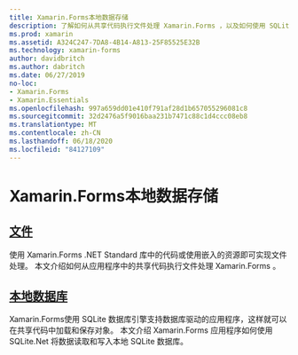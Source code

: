 ```yaml
---
title: Xamarin.Forms本地数据存储
description: 了解如何从共享代码执行文件处理 Xamarin.Forms ，以及如何使用 SQLite.Net 在本地 SQLite 数据库中读取和写入数据。
ms.prod: xamarin
ms.assetid: A324C247-7DA8-4B14-A813-25F85525E32B
ms.technology: xamarin-forms
author: davidbritch
ms.author: dabritch
ms.date: 06/27/2019
no-loc:
- Xamarin.Forms
- Xamarin.Essentials
ms.openlocfilehash: 997a659dd01e410f791af28d1b657055296081c8
ms.sourcegitcommit: 32d2476a5f9016baa231b7471c88c1d4ccc08eb8
ms.translationtype: MT
ms.contentlocale: zh-CN
ms.lasthandoff: 06/18/2020
ms.locfileid: "84127109"
---
```

# <a name="xamarinforms-local-data-storage"></a>Xamarin.Forms本地数据存储

## <a name="files"></a>[文件](files.md)

使用 Xamarin.Forms .NET Standard 库中的代码或使用嵌入的资源即可实现文件处理。 本文介绍如何从应用程序中的共享代码执行文件处理 Xamarin.Forms 。

## <a name="local-databases"></a>[本地数据库](databases.md)

Xamarin.Forms使用 SQLite 数据库引擎支持数据库驱动的应用程序，这样就可以在共享代码中加载和保存对象。 本文介绍 Xamarin.Forms 应用程序如何使用 SQLite.Net 将数据读取和写入本地 SQLite 数据库。
